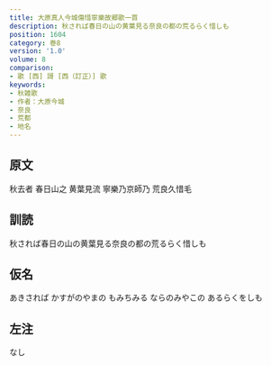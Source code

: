 ```yaml
---
title: 大原真人今城傷惜寧樂故郷歌一首
description: 秋されば春日の山の黄葉見る奈良の都の荒るらく惜しも
position: 1604
category: 巻8
version: '1.0'
volume: 8
comparison:
- 歌 [西] 謌 [西（訂正）] 歌
keywords:
- 秋雑歌
- 作者：大原今城
- 奈良
- 荒都
- 地名
---
```


## 原文

秋去者 春日山之 黄葉見流 寧樂乃京師乃 荒良久惜毛

## 訓読

秋されば春日の山の黄葉見る奈良の都の荒るらく惜しも

## 仮名

あきされば かすがのやまの もみちみる ならのみやこの あるらくをしも

## 左注

なし
